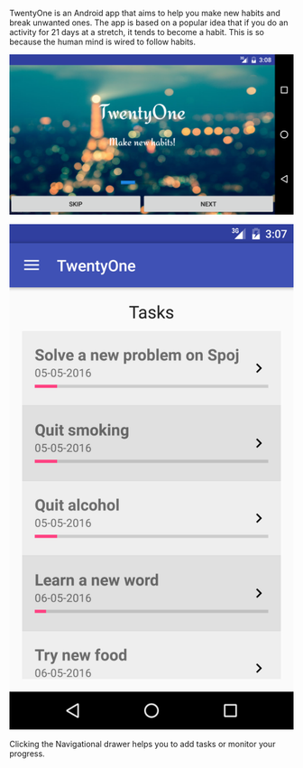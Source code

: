 TwentyOne is an Android app that aims to help you make new habits and break unwanted ones. 
The app is based on a popular idea that if you do an activity for 21 days at a stretch, it tends to become a habit. This is so because the human mind is wired to follow habits.

![OnBoard](https://raw.githubusercontent.com/zorroblue/21/master/images/onboard2.png)

![Home](https://raw.githubusercontent.com/zorroblue/21/master/images/home1.png)

Clicking the Navigational drawer helps you to add tasks or monitor your progress.

